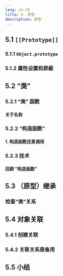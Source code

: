 ```yaml
---
lang: zh-CN
title: 5. 原型
description: 原型
---
```


## 5.1 `[[Prototype]]`

### 5.1.1 `Object.prototype`

### 5.1.2 属性设置和屏蔽

## 5.2 “类”

### 5.2.1 “类” 函数

#### 关于名称

### 5.2.2 “构造函数”

#### 1. 构造函数还是调用

### 5.2.3 技术

#### 回顾 “构造函数”

## 5.3 （原型）继承

### 检查“类”关系

## 5.4 对象关联

### 5.4.1 创建关联

### 5.4.2 关联关系是备用

## 5.5 小结
